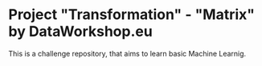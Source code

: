 # Project "Transformation" - "Matrix" by DataWorkshop.eu

This is a challenge repository, that aims to learn basic Machine Learnig. 
